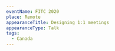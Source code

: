 ```yaml
---
eventName: FITC 2020
place: Remote
appearanceTitle: Designing 1:1 meetings
appearanceType: Talk
tags:
  - Canada
---
```

